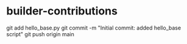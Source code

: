 # builder-contributions
git add hello_base.py
git commit -m "Initial commit: added hello_base script"
git push origin main
